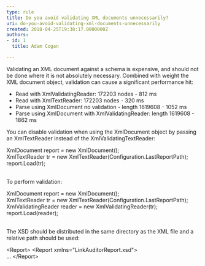 ```yaml
---
type: rule
title: Do you avoid validating XML documents unnecessarily?
uri: do-you-avoid-validating-xml-documents-unnecessarily
created: 2018-04-25T19:38:17.0000000Z
authors:
- id: 1
  title: Adam Cogan

---
```




<span class='intro'> <p>Validating an XML document against a schema is expensive, and should not be done where it is not absolutely necessary. Combined with weight the XML document object, validation can cause a significant performance hit&#58;</p><ul><li>Read with XmlValidatingReader&#58; 172203 nodes - 812 ms</li><li>Read with XmlTextReader&#58; 172203 nodes - 320 ms</li><li>Parse using XmlDocument no validation - length 1619608 - 1052 ms</li><li>Parse using XmlDocument with XmlValidatingReader&#58; length 1619608 - 1862 ms</li></ul><p>You can disable validation when using the XmlDocument object by passing an XmlTextReader instead of the XmlValidatingTextReader&#58;​<br></p> </span>

<p class="ssw15-rteElement-CodeArea">​XmlDocument report = new XmlDocument();<br> XmlTextReader tr = new XmlTextReader(Configuration.LastReportPath);<br> report.Load(tr);<br></p><p><br>To perform validation&#58;<br></p><p class="ssw15-rteElement-CodeArea">XmlDocument report = new XmlDocument();<br> XmlTextReader tr = new XmlTextReader(Configuration.LastReportPath);<br> XmlValidatingReader reader = new XmlValidatingReader(tr);<br> report.Load(reader);<br></p><p><br>The XSD should be distributed in the same directory as the XML file and a relative path should be used&#58;<br></p><p class="ssw15-rteElement-CodeArea">&lt;Report&gt; &lt;Report xmlns=&quot;LinkAuditorReport.xsd&quot;&gt;<br> ... &lt;/Report&gt;​​<br></p>


